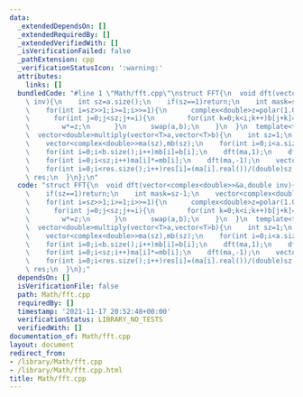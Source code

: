 ```yaml
---
data:
  _extendedDependsOn: []
  _extendedRequiredBy: []
  _extendedVerifiedWith: []
  _isVerificationFailed: false
  _pathExtension: cpp
  _verificationStatusIcon: ':warning:'
  attributes:
    links: []
  bundledCode: "#line 1 \"Math/fft.cpp\"\nstruct FFT{\n  void dft(vector<complex<double>>&a,double\
    \ inv){\n    int sz=a.size();\n    if(sz==1)return;\n    int mask=sz-1;\n    vector<complex<double>>b(sz);\n\
    \    for(int i=sz>>1;i>=1;i>>=1){\n      complex<double>z=polar(1.0,2*pi*i*inv/sz),w=1;\n\
    \      for(int j=0;j<sz;j+=i){\n        for(int k=0;k<i;k++)b[j+k]=a[((j<<1)&mask)+k]+w*a[(((j<<1)+i)&mask)+k];\n\
    \        w*=z;\n      }\n      swap(a,b);\n    }\n  }\n  template<typename T>\n\
    \  vector<double>multiply(vector<T>a,vector<T>b){\n    int sz=1;\n    while(sz<a.size()+b.size()-1)sz<<=1;\n\
    \    vector<complex<double>>ma(sz),mb(sz);\n    for(int i=0;i<a.size();i++)ma[i]=a[i];\n\
    \    for(int i=0;i<b.size();i++)mb[i]=b[i];\n    dft(ma,1);\n    dft(mb,1);\n\
    \    for(int i=0;i<sz;i++)ma[i]*=mb[i];\n    dft(ma,-1);\n    vector<double>res(a.size()+b.size()-1);\n\
    \    for(int i=0;i<res.size();i++)res[i]=(ma[i].real())/(double)sz;\n    return\
    \ res;\n  }\n};\n"
  code: "struct FFT{\n  void dft(vector<complex<double>>&a,double inv){\n    int sz=a.size();\n\
    \    if(sz==1)return;\n    int mask=sz-1;\n    vector<complex<double>>b(sz);\n\
    \    for(int i=sz>>1;i>=1;i>>=1){\n      complex<double>z=polar(1.0,2*pi*i*inv/sz),w=1;\n\
    \      for(int j=0;j<sz;j+=i){\n        for(int k=0;k<i;k++)b[j+k]=a[((j<<1)&mask)+k]+w*a[(((j<<1)+i)&mask)+k];\n\
    \        w*=z;\n      }\n      swap(a,b);\n    }\n  }\n  template<typename T>\n\
    \  vector<double>multiply(vector<T>a,vector<T>b){\n    int sz=1;\n    while(sz<a.size()+b.size()-1)sz<<=1;\n\
    \    vector<complex<double>>ma(sz),mb(sz);\n    for(int i=0;i<a.size();i++)ma[i]=a[i];\n\
    \    for(int i=0;i<b.size();i++)mb[i]=b[i];\n    dft(ma,1);\n    dft(mb,1);\n\
    \    for(int i=0;i<sz;i++)ma[i]*=mb[i];\n    dft(ma,-1);\n    vector<double>res(a.size()+b.size()-1);\n\
    \    for(int i=0;i<res.size();i++)res[i]=(ma[i].real())/(double)sz;\n    return\
    \ res;\n  }\n};"
  dependsOn: []
  isVerificationFile: false
  path: Math/fft.cpp
  requiredBy: []
  timestamp: '2021-11-17 20:52:48+00:00'
  verificationStatus: LIBRARY_NO_TESTS
  verifiedWith: []
documentation_of: Math/fft.cpp
layout: document
redirect_from:
- /library/Math/fft.cpp
- /library/Math/fft.cpp.html
title: Math/fft.cpp
---
```

